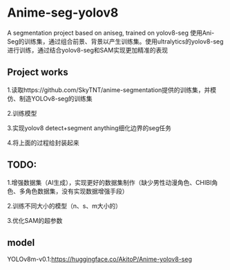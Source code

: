 # Anime-seg-yolov8
A segmentation project based on aniseg, trained on yolov8-seg
使用Ani-Seg的训练集，通过组合前景、背景以产生训练集。使用ultralytics的yolov8-seg进行训练，通过结合yolov8-seg和SAM实现更加精准的表现
## Project works
1.读取https://github.com/SkyTNT/anime-segmentation提供的训练集，并模仿、制造YOLOv8-seg的训练集

2.训练模型

3.实现yolov8 detect+segment anything细化边界的seg任务

4.将上面的过程给封装起来
## TODO:
1.增强数据集（AI生成），实现更好的数据集制作（缺少男性动漫角色、CHIBI角色、多角色数据集，没有实现数据增强手段）

2.训练不同大小的模型（n、s、m大小的）

3.优化SAM的超参数

## model

YOLOv8m-v0.1:https://huggingface.co/AkitoP/Anime-yolov8-seg
